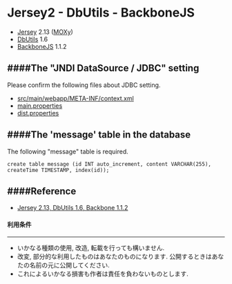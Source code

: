 Jersey2 - DbUtils - BackboneJS 
=================
* [Jersey](https://jersey.java.net) 2.13 ([MOXy](http://www.eclipse.org/eclipselink/moxy.php))
* [DbUtils](https://commons.apache.org/proper/commons-dbutils/) 1.6
* [BackboneJS](http://backbonejs.org) 1.1.2

####The "JNDI DataSource / JDBC" setting
----
Please confirm the following files about JDBC setting.

* [src/main/webapp/META-INF/context.xml](/src/main/webapp/META-INF/context.xml)
* [main.properties](/main.properties)
* [dist.properties](/dist.properties)

####The 'message' table in the database
----
The following "message" table is required.

    create table message (id INT auto_increment, content VARCHAR(255), createTime TIMESTAMP, index(id));

####Reference
----
* [Jersey 2.13, DbUtils 1.6, Backbone 1.1.2](https://sites.google.com/site/memo0x000000/jersey2dbutilsbackbone)

#### 利用条件
----
* いかなる種類の使用, 改造, 転載を行っても構いません.
* 改変, 部分的な利用したものはあなたのものになります. 公開するときはあなたの名前の元に公開してください.
* これによるいかなる損害も作者は責任を負わないものとします.
